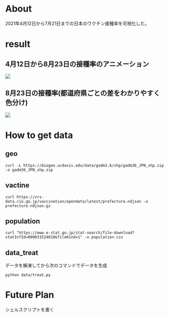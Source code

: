 # About
2021年4月12日から7月21日までの日本のワクチン接種率を可視化した。

# result
## 4月12日から8月23日の接種率のアニメーション

![](out.gif)

## 8月23日の接種率(都道府県ごとの差をわかりやすく色分け)

![](img/japan_vaccine_map.png)


# How to get data

## geo

` curl -L https://biogeo.ucdavis.edu/data/gadm3.6/shp/gadm36_JPN_shp.zip -o gadm36_JPN_shp.zip `

## vactine

`curl https://vrs-data.cio.go.jp/vaccination/opendata/latest/prefecture.ndjson -o prefecture.ndjson.gz `

## population

`curl "https://www.e-stat.go.jp/stat-search/file-download?statInfId=000031524010&fileKind=1" -o population.csv `

## data_treat
データを解凍してから次のコマンドでデータを生成

`python data/treat.py `

# Future Plan
シェルスクリプトを書く